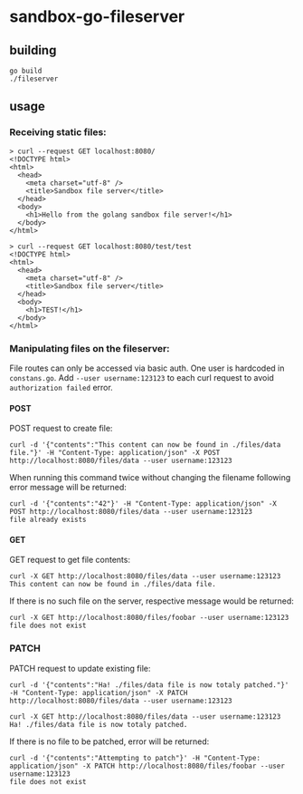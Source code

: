 # sandbox-go-fileserver

## building

```
go build
./fileserver
```

## usage

### Receiving static files:

```
> curl --request GET localhost:8080/
<!DOCTYPE html>
<html>
  <head>
    <meta charset="utf-8" />
    <title>Sandbox file server</title>
  </head>
  <body>
    <h1>Hello from the golang sandbox file server!</h1>
  </body>
</html>

> curl --request GET localhost:8080/test/test
<!DOCTYPE html>
<html>
  <head>
    <meta charset="utf-8" />
    <title>Sandbox file server</title>
  </head>
  <body>
    <h1>TEST!</h1>
  </body>
</html>

```

### Manipulating files on the fileserver:

File routes can only be accessed via basic auth. One user is hardcoded in `constans.go`.
Add `--user username:123123` to each curl request to avoid `authorization failed` error.

#### POST
POST request to create file:

```
curl -d '{"contents":"This content can now be found in ./files/data file."}' -H "Content-Type: application/json" -X POST http://localhost:8080/files/data --user username:123123
```
When running this command twice without changing the filename following error message will be returned:
```
curl -d '{"contents":"42"}' -H "Content-Type: application/json" -X POST http://localhost:8080/files/data --user username:123123
file already exists
```

#### GET
GET request to get file contents:

```
curl -X GET http://localhost:8080/files/data --user username:123123                                                                                           
This content can now be found in ./files/data file.
```

If there is no such file on the server, respective message would be returned:
```
curl -X GET http://localhost:8080/files/foobar --user username:123123
file does not exist
```

### PATCH
PATCH request to update existing file:
```
curl -d '{"contents":"Ha! ./files/data file is now totaly patched."}' -H "Content-Type: application/json" -X PATCH http://localhost:8080/files/data --user username:123123

curl -X GET http://localhost:8080/files/data --user username:123123                                                                                    
Ha! ./files/data file is now totaly patched.
```
If there is no file to be patched, error will be returned:
```
curl -d '{"contents":"Attempting to patch"}' -H "Content-Type: application/json" -X PATCH http://localhost:8080/files/foobar --user username:123123
file does not exist
```
